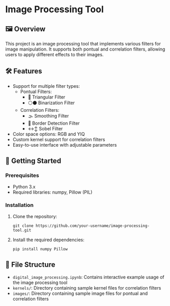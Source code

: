 # Image Processing Tool

## 🖼️ Overview

This project is an image processing tool that implements various filters for image manipulation. It supports both pontual and correlation filters, allowing users to apply different effects to their images.

## 🛠️ Features

- Support for multiple filter types:
  - Pontual Filters:
    - 🔺 Triangular Filter
    - ⚪⚫ Binarization Filter
  - Correlation Filters:
    - 🌫️ Smoothing Filter
    - 🔲 Border Detection Filter
    - ↔️↕️ Sobel Filter
- Color space options: RGB and YIQ
- Custom kernel support for correlation filters
- Easy-to-use interface with adjustable parameters

## 🚀 Getting Started

### Prerequisites

- Python 3.x
- Required libraries: numpy, Pillow (PIL)

### Installation

1. Clone the repository:
   ```
   git clone https://github.com/your-username/image-processing-tool.git
   ```
2. Install the required dependencies:
   ```
   pip install numpy Pillow
   ```

## 📁 File Structure

- `digital_image_processing.ipynb`: Contains interactive example usage of the image processing tool
- `kernels/`: Directory containing sample kernel files for correlation filters
- `images/`: Directory containing sample image files for pontual and correlation filters